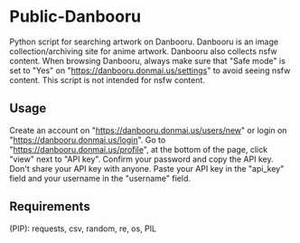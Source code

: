 # Public-Danbooru
Python script for searching artwork on Danbooru.
Danbooru is an image collection/archiving site for anime artwork.
Danbooru also collects nsfw content. When browsing Danbooru, always make sure that "Safe mode" is set to "Yes" on "https://danbooru.donmai.us/settings" to avoid seeing nsfw content.
This script is not intended for nsfw content.

## Usage
Create an account on "https://danbooru.donmai.us/users/new" or login on "https://danbooru.donmai.us/login".
Go to "https://danbooru.donmai.us/profile", at the bottom of the page, click "view" next to "API key".
Confirm your password and copy the API key. Don't share your API key with anyone.
Paste your API key in the "api_key" field and your username in the "username" field.

## Requirements
(PIP): requests, csv, random, re, os, PIL